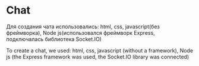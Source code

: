 # Chat

Для создания чата использовались: html, css, javascript(без фреймворка), Node js(использовался фреймворк Express, подключалась библиотека Socket.IO)

To create a chat, we used: html, css, javascript (without a framework), Node js (the Express framework was used, the Socket.IO library was connected)
